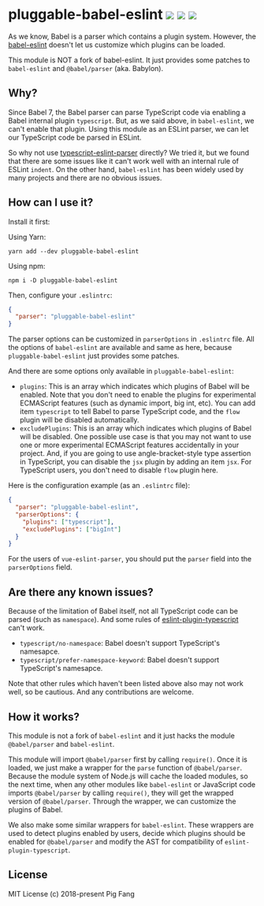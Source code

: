 # pluggable-babel-eslint ![](https://flat.badgen.net/travis/g-plane/pluggable-babel-eslint) ![](https://flat.badgen.net/npm/v/pluggable-babel-eslint) ![](https://flat.badgen.net/npm/dm/pluggable-babel-eslint)

As we know, Babel is a parser which contains a plugin system. However, the [babel-eslint](https://github.com/babel/babel-eslint) doesn't let us customize which plugins can be loaded.

This module is NOT a fork of babel-eslint. It just provides some patches to `babel-eslint` and `@babel/parser` (aka. Babylon).

## Why?

Since Babel 7, the Babel parser can parse TypeScript code via enabling a Babel internal plugin `typescript`. But, as we said above, in `babel-eslint`, we can't enable that plugin. Using this module as an ESLint parser, we can let our TypeScript code be parsed in ESLint.

So why not use [typescript-eslint-parser](https://github.com/eslint/typescript-eslint-parser) directly? We tried it, but we found that there are some issues like it can't work well with an internal rule of ESLint `indent`. On the other hand, `babel-eslint` has been widely used by many projects and there are no obvious issues.

## How can I use it?

Install it first:

Using Yarn:

```
yarn add --dev pluggable-babel-eslint
```

Using npm:

```
npm i -D pluggable-babel-eslint
```

Then, configure your `.eslintrc`:

```json
{
  "parser": "pluggable-babel-eslint"
}
```

The parser options can be customized in `parserOptions` in `.eslintrc` file. All the options of `babel-eslint` are available and same as here, because `pluggable-babel-eslint` just provides some patches.

And there are some options only available in `pluggable-babel-eslint`:

- `plugins`: This is an array which indicates which plugins of Babel will be enabled. Note that you don't need to enable the plugins for experimental ECMAScript features (such as dynamic import, big int, etc). You can add item `typescript` to tell Babel to parse TypeScript code, and the `flow` plugin will be disabled automatically.
- `excludePlugins`: This is an array which indicates which plugins of Babel will be disabled. One possible use case is that you may not want to use one or more experimental ECMAScript features accidentally in your project. And, if you are going to use angle-bracket-style type assertion in TypeScript, you can disable the `jsx` plugin by adding an item `jsx`. For TypeScript users, you don't need to disable `flow` plugin here.

Here is the configuration example (as an `.eslintrc` file):

```json
{
  "parser": "pluggable-babel-eslint",
  "parserOptions": {
    "plugins": ["typescript"],
    "excludePlugins": ["bigInt"]
  }
}
```

For the users of `vue-eslint-parser`, you should put the `parser` field into the `parserOptions` field.

## Are there any known issues?

Because of the limitation of Babel itself, not all TypeScript code can be parsed (such as `namespace`). And some rules of [eslint-plugin-typescript](https://github.com/nzakas/eslint-plugin-typescript) can't work.

- `typescript/no-namespace`: Babel doesn't support TypeScript's namesapce.
- `typescript/prefer-namespace-keyword`: Babel doesn't support TypeScript's namesapce.

Note that other rules which haven't been listed above also may not work well, so be cautious. And any contributions are welcome.

## How it works?

This module is not a fork of `babel-eslint` and it just hacks the module `@babel/parser` and `babel-eslint`.

This module will import `@babel/parser` first by calling `require()`. Once it is loaded, we just make a wrapper for the `parse` function of `@babel/parser`. Because the module system of Node.js will cache the loaded modules, so the next time, when any other modules like `babel-eslint` or JavaScript code imports `@babel/parser` by calling `require()`, they will get the wrapped version of `@babel/parser`. Through the wrapper, we can customize the plugins of Babel.

We also make some similar wrappers for `babel-eslint`. These wrappers are used to detect plugins enabled by users, decide which plugins should be enabled for `@babel/parser` and modify the AST for compatibility of `eslint-plugin-typescript`.

## License

MIT License (c) 2018-present Pig Fang

